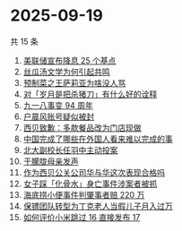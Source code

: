 # 2025-09-19

共 15 条

<!-- BEGIN ZHIHUSEARCH -->
<!-- 最后更新时间 Fri Sep 19 2025 05:15:08 GMT+0800 (China Standard Time) -->

1. [美联储宣布降息 25 个基点](https://www.zhihu.com/search?q=%E7%BE%8E%E8%81%94%E5%82%A8%E5%AE%A3%E5%B8%83%E9%99%8D%E6%81%AF%2025%20%E4%B8%AA%E5%9F%BA%E7%82%B9)
1. [丝瓜汤文学为何引起共鸣](https://www.zhihu.com/search?q=%E4%B8%9D%E7%93%9C%E6%B1%A4%E6%96%87%E5%AD%A6%E4%B8%BA%E4%BD%95%E5%BC%95%E8%B5%B7%E5%85%B1%E9%B8%A3)
1. [预制菜之王萨莉亚为啥没人骂](https://www.zhihu.com/search?q=%E9%A2%84%E5%88%B6%E8%8F%9C%E4%B9%8B%E7%8E%8B%E8%90%A8%E8%8E%89%E4%BA%9A%E4%B8%BA%E5%95%A5%E6%B2%A1%E4%BA%BA%E9%AA%82)
1. [对「岁月是把杀猪刀」有什么好的诠释](https://www.zhihu.com/search?q=%E5%AF%B9%E3%80%8C%E5%B2%81%E6%9C%88%E6%98%AF%E6%8A%8A%E6%9D%80%E7%8C%AA%E5%88%80%E3%80%8D%E6%9C%89%E4%BB%80%E4%B9%88%E5%A5%BD%E7%9A%84%E8%AF%A0%E9%87%8A)
1. [九一八事变 94 周年](https://www.zhihu.com/search?q=%E4%B9%9D%E4%B8%80%E5%85%AB%E4%BA%8B%E5%8F%98%2094%20%E5%91%A8%E5%B9%B4)
1. [户晨风账号疑似被封](https://www.zhihu.com/search?q=%E6%88%B7%E6%99%A8%E9%A3%8E%E8%B4%A6%E5%8F%B7%E7%96%91%E4%BC%BC%E8%A2%AB%E5%B0%81)
1. [西贝致歉：多款餐品改为门店现做](https://www.zhihu.com/search?q=%E8%A5%BF%E8%B4%9D%E8%87%B4%E6%AD%89%EF%BC%9A%E5%A4%9A%E6%AC%BE%E9%A4%90%E5%93%81%E6%94%B9%E4%B8%BA%E9%97%A8%E5%BA%97%E7%8E%B0%E5%81%9A)
1. [中国完成了哪些在外国人看来难以完成的事](https://www.zhihu.com/search?q=%E4%B8%AD%E5%9B%BD%E5%AE%8C%E6%88%90%E4%BA%86%E5%93%AA%E4%BA%9B%E5%9C%A8%E5%A4%96%E5%9B%BD%E4%BA%BA%E7%9C%8B%E6%9D%A5%E9%9A%BE%E4%BB%A5%E5%AE%8C%E6%88%90%E7%9A%84%E4%BA%8B)
1. [北大副校长任羽中主动投案](https://www.zhihu.com/search?q=%E5%8C%97%E5%A4%A7%E5%89%AF%E6%A0%A1%E9%95%BF%E4%BB%BB%E7%BE%BD%E4%B8%AD%E4%B8%BB%E5%8A%A8%E6%8A%95%E6%A1%88)
1. [于朦胧母亲发声](https://www.zhihu.com/search?q=%E4%BA%8E%E6%9C%A6%E8%83%A7%E6%AF%8D%E4%BA%B2%E5%8F%91%E5%A3%B0)
1. [作为西贝公关公司华与华这次表现合格吗](https://www.zhihu.com/search?q=%E4%BD%9C%E4%B8%BA%E8%A5%BF%E8%B4%9D%E5%85%AC%E5%85%B3%E5%85%AC%E5%8F%B8%E5%8D%8E%E4%B8%8E%E5%8D%8E%E8%BF%99%E6%AC%A1%E8%A1%A8%E7%8E%B0%E5%90%88%E6%A0%BC%E5%90%97)
1. [女子踩「化骨水」身亡事件涉案者被抓](https://www.zhihu.com/search?q=%E5%A5%B3%E5%AD%90%E8%B8%A9%E3%80%8C%E5%8C%96%E9%AA%A8%E6%B0%B4%E3%80%8D%E8%BA%AB%E4%BA%A1%E4%BA%8B%E4%BB%B6%E6%B6%89%E6%A1%88%E8%80%85%E8%A2%AB%E6%8A%93)
1. [海底捞小便事件判肇事者赔 220 万](https://www.zhihu.com/search?q=%E6%B5%B7%E5%BA%95%E6%8D%9E%E5%B0%8F%E4%BE%BF%E4%BA%8B%E4%BB%B6%E5%88%A4%E8%82%87%E4%BA%8B%E8%80%85%E8%B5%94%20220%20%E4%B8%87)
1. [保镖团队转型为丁克老人当假儿子月入过万](https://www.zhihu.com/search?q=%E4%BF%9D%E9%95%96%E5%9B%A2%E9%98%9F%E8%BD%AC%E5%9E%8B%E4%B8%BA%E4%B8%81%E5%85%8B%E8%80%81%E4%BA%BA%E5%BD%93%E5%81%87%E5%84%BF%E5%AD%90%E6%9C%88%E5%85%A5%E8%BF%87%E4%B8%87)
1. [如何评价小米跳过 16 直接发布 17](https://www.zhihu.com/search?q=%E5%A6%82%E4%BD%95%E8%AF%84%E4%BB%B7%E5%B0%8F%E7%B1%B3%E8%B7%B3%E8%BF%87%2016%20%E7%9B%B4%E6%8E%A5%E5%8F%91%E5%B8%83%2017)

<!-- END ZHIHUSEARCH -->

